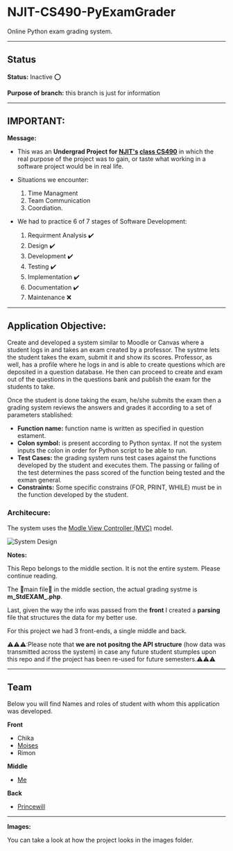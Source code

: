 # NJIT-CS490-PyExamGrader
Online Python exam grading system.

--------------------------------

## Status

**Status:** Inactive :o:

**Purpose of branch:** this branch is just for information  

--------------------------------

## IMPORTANT:

**Message:**  
- This was an **Undergrad Project for [NJIT's](https://www.njit.edu/) [class CS490](https://web.njit.edu/~theo/courses/cs490/cs490syllabus.html)** in which the real purpose of the project was to gain, or taste what working in a software project would be in real life.
- Situations we encounter:
	1. Time Managment
	2. Team Communication
	3. Coordiation. 

- We had to practice 6 of 7 stages of Software Development:
    1. Requirment Analysis :heavy_check_mark:
    2. Design :heavy_check_mark:
    3. Development :heavy_check_mark:
    4. Testing :heavy_check_mark:
    5. Implementation :heavy_check_mark:
    6. Documentation :heavy_check_mark:
    7. Maintenance :x:

--------------------------------

## Application Objective:

Create and developed a system similar to Moodle or Canvas where a student logs in and takes an exam created by a professor. The systme lets the student takes the exam, submit it and show its scores. Professor, as well, has a profile where he logs in and is able to create questions which are deposited in a question database. He then can proceed to create and exam out of the questions in the questions bank and publish the exam for the students to take.

Once the student is done taking the exam, he/she submits the exam then a grading system reviews the answers and grades it according to a set of parameters stablished:

*  **Function name:** function name is written as specified in question estament.
* **Colon symbol:** is present according to Python syntax. If not the system inputs the colon in order for Python script to be able to run.
*  **Test Cases:** the grading system runs test cases against the functions developed by the student and executes them. The passing or failing of the test determines the pass scored of the function being tested and the exman general.
*  **Constraints:** Some specific constrains (FOR, PRINT, WHILE) must be in the function developed by the student. 


### Architecure:

The system uses the  [Modle View Controller (MVC)](https://www.tutorialspoint.com/mvc_framework/mvc_framework_introduction.htm) model.


![System Design](LINK) 


 **Notes:**

This Repo belongs to the middle section. It is not the entire system. Please continue reading.

The :muscle:main file:muscle: in the middle section, the actual grading systme is **m_StdEXAM_.php**.

Last, given the way the info was passed from the **front** I created a **parsing** file that structures the data for my better use. 

For this project we had 3 front-ends, a single middle and back.
 
:warning::warning::warning::Please note that **we are not positng the API structure** (how data was transmitted across the system) in case any future student  stumples upon this repo and if the project has been re-used for future semesters.:warning::warning::warning:
 
--------------------------------

## Team

Below you will find Names and roles of student with whom this application was developed. 

**Front**
- Chika
- [Moises](https://github.com/Mohdez)
- Rimon

**Middle**
- [Me ](https://github.com/Andres-CS)

**Back**
- [Princewill](https://github.com/PrincewillO)

--------------------------------

**Images:**

You can take a look at how the project looks in the images folder.

